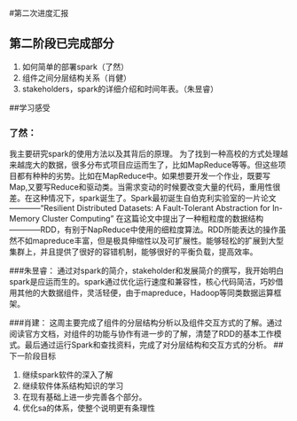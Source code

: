 #第二次进度汇报

## 第二阶段已完成部分

1. 如何简单的部署spark（了然）
2. 组件之间分层结构关系（肖健）
3. stakeholders，spark的详细介绍和时间年表。（朱昱睿）


##学习感受
### 了然：
我主要研究spark的使用方法以及其背后的原理。
为了找到一种高校的方式处理越来越庞大的数据，很多分布式项目应运而生了，比如MapReduce等等。但这些项目都有种种的劣势。比如在MapReduce中。如果想要开发一个作业，既要写Map,又要写Reduce和驱动类。当需求变动的时候要改变大量的代码，重用性很差。在这种情况下，spark诞生了。Spark最初诞生自伯克利实验室的一片论文————“Resilient Distributed Datasets: A Fault-Tolerant Abstraction for In-Memory Cluster Computing” 在这篇论文中提出了一种粗粒度的数据结构————RDD，有别于NapReduce中使用的细粒度算法。RDD所能表达的操作虽然不如mapreduce丰富，但是极具伸缩性以及可扩展性。能够轻松的扩展到大型集群上，并且提供了很好的容错机制，能够很好的平衡负载，提高效率。

###朱昱睿：
通过对spark的简介，stakeholder和发展简介的撰写，我开始明白spark是应运而生的。spark通过优化运行速度和兼容性，核心代码简洁，巧妙借用其他的大数据组件，灵活轻便，由于mapreduce，Hadoop等同类数据运算框架。

###肖建：
这周主要完成了组件的分层结构分析以及组件交互方式的了解。通过阅读官方文档，对组件的功能与协作有进一步的了解，清楚了RDD的基本工作模式。最后通过运行Spark和查找资料，完成了对分层结构和交互方式的分析。
##下一阶段目标
1. 继续spark软件的深入了解
2. 继续软件体系结构知识的学习
3. 在现有基础上进一步完善各个部分。
4. 优化sa的体系，使整个说明更有条理性
